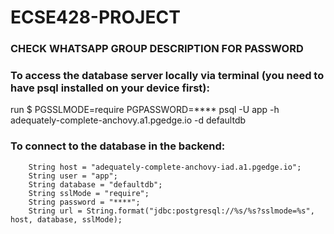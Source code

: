 # ECSE428-PROJECT

### CHECK WHATSAPP GROUP DESCRIPTION FOR PASSWORD

### To access the database server locally via terminal (you need to have psql installed on your device first):

run $ PGSSLMODE=require PGPASSWORD=**** psql -U app -h adequately-complete-anchovy.a1.pgedge.io -d defaultdb

### To connect to the database in the backend:
        String host = "adequately-complete-anchovy-iad.a1.pgedge.io";
        String user = "app";
        String database = "defaultdb";
        String sslMode = "require";
        String password = "****";
        String url = String.format("jdbc:postgresql://%s/%s?sslmode=%s", host, database, sslMode);



